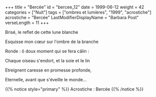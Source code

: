 +++
title = "Bercée"
id = "bercee_12"
date = 1999-06-12
weight = 42
categories = ["Nuit"]
tags = ["ombres et lumières", "1999", "acrostiche"]
acrostiche = "Bercée"
LastModifierDisplayName = "Barbara Post"
verseLength = 11
+++

Brisé, le reflet de cette lune blanche

Esquisse mon cœur sur l'ombre de la branche

Ronde : ô doux moment qui se fera câlin :

Chaque oiseau s'endort, et la soie et le lin

Etreignent caresse en promesse profonde,

Eternelle, avant que s'éveille le monde...

{{% notice style="primary" %}}
Acrostiche : Bercée
{{% /notice %}}

